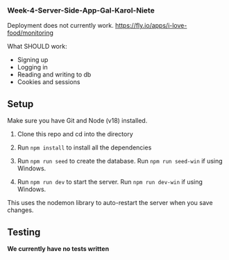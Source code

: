 ### Week-4-Server-Side-App-Gal-Karol-Niete

Deployment does not currently work.
https://fly.io/apps/i-love-food/monitoring

What SHOULD work:
- Signing up
- Logging in 
- Reading and writing to db
- Cookies and sessions

## Setup

Make sure you have Git and Node (v18) installed.

1. Clone this repo and cd into the directory

2. Run `npm install` to install all the dependencies

3. Run `npm run seed` to create the database. Run `npm run seed-win` if using Windows.

4. Run `npm run dev` to start the server. Run `npm run dev-win` if using Windows.

This uses the nodemon library to auto-restart the server when you save changes.

## Testing

**We currently have no tests written**
